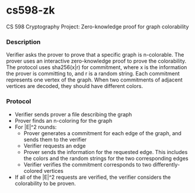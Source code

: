 # cs598-zk
CS 598 Cryptography Project: Zero-knowledge proof for graph colorability

### Description ###
Verifier asks the prover to prove that a specific graph is n-colorable.  The prover uses an interactive zero-knowledge proof to prove the colorability.  The protocol uses sha256(x|r) for commitment, where x is the information the prover is committing to, and r is a random string.  Each commitment represents one vertex of the graph.  When two commitments of adjacent vertices are decoded, they should have different colors.

### Protocol ###
* Verifier sends prover a file describing the graph
* Prover finds an n-coloring for the graph
* For |E|^2 rounds:
	* Prover generates a commitment for each edge of the graph, and sends them to the verifier
	* Verifier requests an edge
	* Prover sends the information for the requested edge.  This includes the colors and the random strings for the two corresponding edges
	* Verifier verifies the commitment corresponds to two differently-colored vertices
* If all of the |E|^2 requests are verified, the verifier considers the colorability to be proven.  

